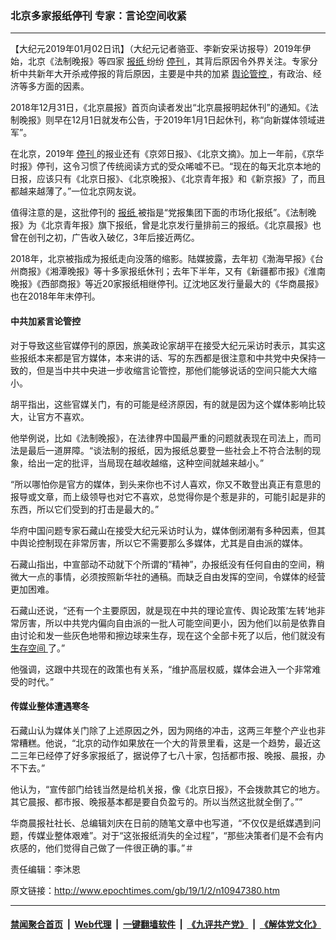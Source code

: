 ### 北京多家报纸停刊 专家：言论空间收紧
------------------------

<p>
 【大纪元2019年01月02日讯】（大纪元记者骆亚、李新安采访报导）2019年伊始，北京《法制晚报》等四家
 <a href="http://www.epochtimes.com/gb/tag/%E6%8A%A5%E7%BA%B8.html">
  报纸
 </a>
 纷纷
 <a href="http://www.epochtimes.com/gb/tag/%E5%81%9C%E5%88%8A.html">
  停刊
 </a>
 ，其背后原因令外界关注。专家分析中共新年大开杀戒停报的背后原因，主要是中共的加紧
 <a href="http://www.epochtimes.com/gb/tag/%E8%88%86%E8%AE%BA%E7%AE%A1%E6%8E%A7.html">
  舆论管控
 </a>
 ，有政治、经济等多方面的因素。
</p>
<p>
 2018年12月31日，《北京晨报》首页向读者发出“北京晨报明起休刊”的通知。《法制晚报》则早在12月1日就发布公告，于2019年1月1日起休刊，称“向新媒体领域进军”。
</p>
<p>
 在北京，2019年
 <a href="http://www.epochtimes.com/gb/tag/%E5%81%9C%E5%88%8A.html">
  停刊
 </a>
 的报业还有《京郊日报》、《北京文摘》。加上一年前，《京华时报》停刊，这令习惯了传统阅读方式的受众唏嘘不已。“现在的每天北京本地的日报，应该只有《北京日报》、《北京晚报》、《北京青年报》和《新京报》了，而且都越来越薄了。”一位北京网友说。
</p>
<p>
 值得注意的是，这批停刊的
 <a href="http://www.epochtimes.com/gb/tag/%E6%8A%A5%E7%BA%B8.html">
  报纸
 </a>
 被指是“党报集团下面的市场化报纸”。《法制晚报》为《北京青年报》旗下报纸，曾是北京发行量排前三的报纸。《北京晨报》也曾在创刊之初，广告收入破亿，3年后接近两亿。
</p>
<p>
 2018年，北京被指成为报纸走向没落的缩影。陆媒披露，去年初《渤海早报》《台州商报》《湘潭晚报》等十多家报纸休刊；去年下半年，又有《新疆都市报》《淮南晚报》《西部商报》等近20家报纸相继停刊。辽沈地区发行量最大的《华商晨报》也在2018年年末停刊。
</p>
<h4>
 中共加紧言论管控
</h4>
<p>
 对于导致这些官媒停刊的原因，旅美政论家胡平在接受大纪元采访时表示，其实这些报纸本来都是官方媒体，本来讲的话、写的东西都是很注意和中共党中央保持一致的，但是当中共中央进一步收缩言论管控，那他们能够说话的空间只能大大缩小。
</p>
<p>
 胡平指出，这些官媒关门，有的可能是经济原因，有的就是因为这个媒体影响比较大，让官方不喜欢。
</p>
<p>
 他举例说，比如《法制晚报》，在法律界中国最严重的问题就表现在司法上，而司法是最后一道屏障。“谈法制的报纸，因为报纸总要登一些社会上不符合法制的现象，给出一定的批评，当局现在越收越缩，这种空间就越来越小。”
</p>
<p>
 “所以哪怕你是官方的媒体，到头来你也不讨人喜欢，你又不敢登出真正有意思的报导或文章，而上级领导也对它不喜欢，总觉得你是个惹是非的，可能引起是非的东西，所以它们受到的打击是最大的。”
</p>
<p>
 华府中国问题专家石藏山在接受大纪元采访时认为，媒体倒闭潮有多种因素，但其中舆论控制现在非常厉害，所以它不需要那么多媒体，尤其是自由派的媒体。
</p>
<p>
 石藏山指出，中宣部动不动就下个所谓的“精神”，办报纸没有任何自由的空间，稍微大一点的事情，必须按照新华社的通稿。而缺乏自由发挥的空间，令媒体的经营更加困难。
</p>
<p>
 石藏山还说，“还有一个主要原因，就是现在中共的理论宣传、舆论政策‘左转’地非常厉害，所以中共党内偏向自由派的一批人可能空间更小，因为他们以前是依靠自由讨论和发一些灰色地带和擦边球来生存，现在这个全部卡死了以后，他们就没有
 <a href="http://www.epochtimes.com/gb/tag/%E7%94%9F%E5%AD%98%E7%A9%BA%E9%97%B4.html">
  生存空间
 </a>
 了。”
</p>
<p>
 他强调，这跟中共现在的政策也有关系，“维护高层权威，媒体会进入一个非常难受的时代。”
</p>
<h4>
 传媒业整体遭遇寒冬
</h4>
<p>
 石藏山认为媒体关门除了上述原因之外，因为网络的冲击，这两三年整个产业也非常糟糕。他说，“北京的动作如果放在一个大的背景里看，这是一个趋势，最近这二三年已经停了好多家报纸了，据说停了七八十家，包括都市报、晚报、晨报，办不下去。”
</p>
<p>
 他认为，“宣传部门给钱当然是给机关报，像《北京日报》，不会拨款其它的地方。其它晨报、都市报、晚报基本都是要自负盈亏的。所以当然这批就全倒了。””
</p>
<p>
 华商晨报社社长、总编辑刘庆在日前的随笔文章中也写道，“不仅仅是纸媒遇到问题，传媒业整体艰难”。对于“这张报纸消失的全过程”，“那些决策者们是不会有内疚感的，他们觉得自己做了一件很正确的事。”＃
</p>
<p>
 责任编辑：李沐恩
</p>

原文链接：http://www.epochtimes.com/gb/19/1/2/n10947380.htm


------------------------
#### [禁闻聚合首页](https://github.com/gfw-breaker/banned-news/blob/master/README.md) &nbsp;|&nbsp; [Web代理](https://github.com/gfw-breaker/open-proxy/blob/master/README.md) &nbsp;|&nbsp; [一键翻墙软件](https://github.com/gfw-breaker/nogfw/blob/master/README.md) &nbsp;|&nbsp; [《九评共产党》](https://github.com/gfw-breaker/9ping.md/blob/master/README.md#九评之一评共产党是什么) &nbsp;|&nbsp; [《解体党文化》](https://github.com/gfw-breaker/jtdwh.md/blob/master/README.md#绪论)
